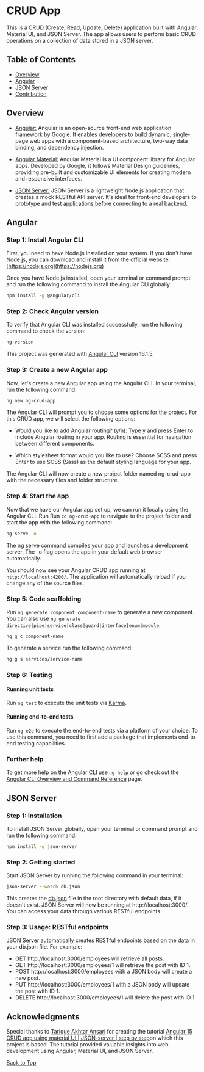 # CRUD App 

This is a CRUD (Create, Read, Update, Delete) application built with Angular, Material UI, and JSON Server. The app allows users to perform basic CRUD operations on a collection of data stored in a JSON server.

## Table of Contents
- [Overview](#overview)
- [Angular](#angular)
- [JSON Server](#features)
- [Contribution](#contribution)

## Overview

- [Angular:](https://angular.io/) Angular is an open-source front-end web application framework by Google. It enables developers to build dynamic, single-page web apps with a component-based architecture, two-way data binding, and dependency injection.

- [Angular Material:](https://material.angular.io/) Angular Material is a UI component library for Angular apps. Developed by Google, it follows Material Design guidelines, providing pre-built and customizable UI elements for creating modern and responsive interfaces.

- [JSON Server:](https://www.npmjs.com/package/json-server) JSON Server is a lightweight Node.js application that creates a mock RESTful API server. It's ideal for front-end developers to prototype and test applications before connecting to a real backend.


## Angular

### Step 1: Install Angular CLI

First, you need to have Node.js installed on your system. If you don't have Node.js, you can download and install it from the official website: [https://nodejs.org](https://nodejs.org)

Once you have Node.js installed, open your terminal or command prompt and run the following command to install the Angular CLI globally:

```bash
npm install -g @angular/cli
```

### Step 2: Check Angular version
To verify that Angular CLI was installed successfully, run the following command to check the version:

```bash
ng version
```
This project was generated with [Angular CLI](https://github.com/angular/angular-cli) version 16.1.5.

### Step 3: Create a new Angular app
Now, let's create a new Angular app using the Angular CLI. In your terminal, run the following command:

```bash
ng new ng-crud-app
```

The Angular CLI will prompt you to choose some options for the project. For this CRUD app, we will select the following options:

- Would you like to add Angular routing? (y/n): Type y and press Enter to include Angular routing in your app. Routing is essential for navigation between different components.

- Which stylesheet format would you like to use? Choose SCSS and press Enter to use SCSS (Sass) as the default styling language for your app.

The Angular CLI will now create a new project folder named ng-crud-app with the necessary files and folder structure.

### Step 4: Start the app
Now that we have our Angular app set up, we can run it locally using the Angular CLI. Run Run `cd ng-crud-app` to navigate to the project folder and start the app with the following command:

```bash
ng serve -o
```

The ng serve command compiles your app and launches a development server. The -o flag opens the app in your default web browser automatically. 

You should now see your Angular CRUD app running at `http://localhost:4200/`. The application will automatically reload if you change any of the source files.

### Step 5: Code scaffolding

Run `ng generate component component-name` to generate a new component. You can also use `ng generate directive|pipe|service|class|guard|interface|enum|module`.

```bash
ng g c component-name 
```

To generate a service run the following command:
```bash
ng g s services/service-name
```

### Step 6: Testing
#### Running unit tests

Run `ng test` to execute the unit tests via [Karma](https://karma-runner.github.io).

#### Running end-to-end tests

Run `ng e2e` to execute the end-to-end tests via a platform of your choice. To use this command, you need to first add a package that implements end-to-end testing capabilities.


### Further help

To get more help on the Angular CLI use `ng help` or go check out the [Angular CLI Overview and Command Reference](https://angular.io/cli) page.


## JSON Server

### Step 1: Installation
To install JSON Server globally, open your terminal or command prompt and run the following command:
```bash
npm install -g json-server
```

### Step 2: Getting started
Start JSON Server by running the following command in your terminal:
```bash
json-server --watch db.json
```
This creates the [db.json](https://github.com/thisisfrey/CRUD-App/blob/main/db.json) file in the root directory with default data, if it doesn't exist. JSON Server will now be running at http://localhost:3000/. You can access your data through various RESTful endpoints.

### Step 3: Usage: RESTful endpoints
JSON Server automatically creates RESTful endpoints based on the data in your db.json file. For example:

- GET http://localhost:3000/employees will retrieve all posts.
- GET http://localhost:3000/employees/1 will retrieve the post with ID 1.
- POST http://localhost:3000/employees with a JSON body will create a new post.
- PUT http://localhost:3000/employees/1 with a JSON body will update the post with ID 1.
- DELETE http://localhost:3000/employees/1 will delete the post with ID 1.

## Acknowledgments
Special thanks to [Tarique Akhtar Ansari](https://github.com/Tariqu) for creating the tutorial [Angular 15 CRUD app using material UI | JSON-server | step by step](https://www.youtube.com/watch?v=4mKY_yDq64g)on which this project is based. The tutorial provided valuable insights into web development using Angular, Material UI, and JSON Server.

[Back to Top](#table-of-contents)



